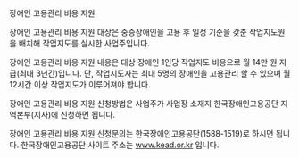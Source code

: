 장애인 고용관리 비용 지원


장애인 고용관리 비용 지원 대상은 중증장애인을 고용 후 일정 기준을 갖춘 작업지도원을 배치해 작업지도를 실시한 사업주입니다.


장애인 고용관리 비용 지원 내용은 대상 장애인 1인당 작업지도 비용으로 월 14만 원 지급(최대 3년간)입니다.
단, 작업지도자는 최대 5명의 장애인을 고용관리 할 수 있으며 월 12시간 이상 작업지도가 이루어져야 합니다.


장애인 고용관리 비용 지원 신청방법은 사업주가 사업장 소재지 한국장애인고용공단 지역본부(지사)에 신청하면 됩니다.


장애인 고용관리 비용 지원 신청문의는 한국장애인고용공단(1588-1519)로 하시면 됩니다.
한국장애인고용공단 사이트 주소는 www.kead.or.kr 입니다.